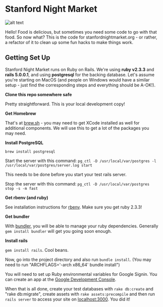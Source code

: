 # Stanford Night Market

![alt text](https://circleci.com/gh/mochimoshi/nightmarket.svg?style=shield&circle-token=:circle-token "Test status")

Hello! Food is delicious, but sometimes you need some code to go with that food. So now what? This is the code for stanfordnightmarket.org - or rather, a refactor of it to clean up some fun hacks to make things work.

## Getting Set Up

Stanford Night Market runs on Ruby on Rails. We're using **ruby v2.3.3** and **rails 5.0.0.1**, and using **postgresql** for the backing database. Let's assume you're starting on MacOS (and people on Windows would have a similar setup - just find the corresponding steps and everything should be A-OK!).

**Clone this repo somewhere safe**

Pretty straightforward. This is your local development copy!

**Get Homebrew**

That's at [brew.sh](http://brew.sh/) - you may need to get XCode installed as well for additional components. We will use this to get a lot of the packages you may need.

**Install PostgreSQL**

`brew install postgresql`

Start the server with this command: `pg_ctl -D /usr/local/var/postgres -l /usr/local/var/postgres/server.log start`

This needs to be done before you start your test rails server.

Stop the server with this command: `pg_ctl -D /usr/local/var/postgres stop -s -m fast`

**Get rbenv (and ruby)**

See installation instructions for [rbenv](https://github.com/rbenv/rbenv). Make sure you get ruby 2.3.3!

**Get bundler**

With [bundler](http://bundler.io/), you will be able to manage your ruby dependencies. Generally `gem install bundler` will get you going soon enough.

**Install rails**

`gem install rails`. Cool beans.

Now, go into the project directory and also run `bundle install`. (You may need to run "ARCHFLAGS='-arch x86_64' bundle install")


You will need to set up Ruby environmental variables for Google Signin. You can create an app at the [Google Development Console](https://console.developers.google.com).

When that is all done, create your test databases with `rake db:create` and "rake db:migrate", create assets with `rake assets:precompile` and then run `rails server` to access your site on [localhost:3000](http://localhost:3000). You did it!
